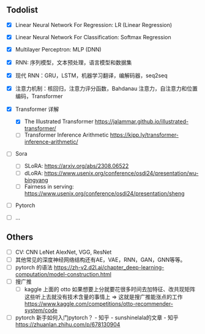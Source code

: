 ## Todolist

- [x]  Linear Neural Network For Regression: LR (Linear Regression)
- [x]  Linear Neural Network For Classification: Softmax Regression
- [x]  Multilayer Perceptron: MLP (DNN)
- [x]  RNN: 序列模型，文本预处理，语言模型和数据集
- [x]  现代 RNN：GRU，LSTM，机器学习翻译，编解码器，seq2seq
- [x] 注意力机制：核回归，注意力评分函数，Bahdanau 注意力，自注意力和位置编码，Transformer
- [x] Transformer 详解

    - [x] The Illustrated Transformer https://jalammar.github.io/illustrated-transformer/
    - [ ] Transformer Inference Arithmetic https://kipp.ly/transformer-inference-arithmetic/
- [ ] Sora
    - [ ] SLoRA: https://arxiv.org/abs/2308.06522
    - [ ] dLoRA: https://www.usenix.org/conference/osdi24/presentation/wu-bingyang
    - [ ] Fairness in serving: https://www.usenix.org/conference/osdi24/presentation/sheng
- [ ] Pytorch 
- [ ] ...

## Others

- [ ] CV: CNN LeNet AlexNet, VGG, ResNet
- [ ] 其他常见的深度神经网络结构还有AE，VAE，RNN，GAN，GNN等等。
- [ ] pytorch 的语法 https://zh-v2.d2l.ai/chapter_deep-learning-computation/model-construction.html
- [ ] 搜广推
  - [ ] kaggle 上面的 otto 如果想要上分就要花很多时间去加特征、改共现矩阵这些听上去就没有技术含量的事情上 ⇒ 这就是搜广推能涨点的工作 https://www.kaggle.com/competitions/otto-recommender-system/code
- [ ] pytorch   新手如何入门pytorch？ - 知乎 - sunshinelala的文章 - 知乎
  https://zhuanlan.zhihu.com/p/678130904